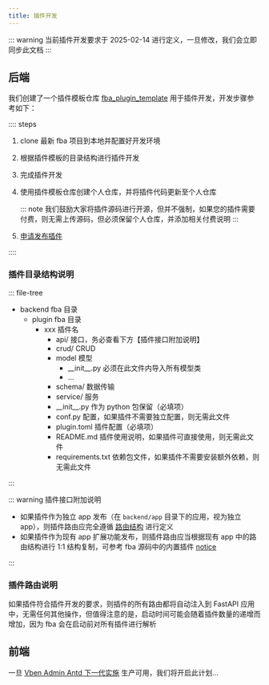 ```yaml
---
title: 插件开发
---
```


::: warning
当前插件开发要求于 2025-02-14 进行定义，一旦修改，我们会立即同步此文档
:::

## 后端

我们创建了一个插件模板仓库 [fba_plugin_template](https://github.com/fastapi-practices/fba_plugin_template)
用于插件开发，开发步骤参考如下：

:::: steps

1. clone 最新 fba 项目到本地并配置好开发环境
2. 根据插件模板的目录结构进行插件开发
3. 完成插件开发
4. 使用插件模板仓库创建个人仓库，并将插件代码更新至个人仓库

   ::: note
   我们鼓励大家将插件源码进行开源，但并不强制，如果您的插件需要付费，则无需上传源码，但必须保留个人仓库，并添加相关付费说明
   :::

5. [申请发布插件](publish.md)

::::

### 插件目录结构说明

::: file-tree

- backend fba 目录
    - plugin fba 目录
        - xxx 插件名
            - api/ 接口，务必查看下方【插件接口附加说明】
            - crud/ CRUD
            - model 模型
                - \_\_init__.py 必须在此文件内导入所有模型类
                - …
            - schema/ 数据传输
            - service/ 服务
            - \_\_init__.py 作为 python 包保留（必填项）
            - conf.py 配置，如果插件不需要独立配置，则无需此文件
            - plugin.toml 插件配置（必填项）
            - README.md 插件使用说明，如果插件可直接使用，则无需此文件
            - requirements.txt 依赖包文件，如果插件不需要安装额外依赖，则无需此文件

:::

::: warning 插件接口附加说明

- 如果插件作为独立 app 发布（在 `backend/app` 目录下的应用，视为独立
  app），则插件路由应完全遵循 [路由结构](../guide/reference/router.md#路由结构) 进行定义
- 如果插件作为现有 app 扩展功能发布，则插件路由应当根据现有 app 中的路由结构进行 1:1 结构复制，可参考 fba
  源码中的内置插件 [notice](https://github.com/fastapi-practices/fastapi_best_architecture/tree/master/backend/plugin/notice/api)

:::

### 插件路由说明

如果插件符合插件开发的要求，则插件的所有路由都将自动注入到 FastAPI 应用中，无需任何其他操作，但值得注意的是，启动时间可能会随着插件数量的递增而增加，因为
fba 会在启动前对所有插件进行解析

## 前端

一旦 [Vben Admin Antd 下一代实施](https://github.com/fastapi-practices/fba_ui) 生产可用，我们将开启此计划...
